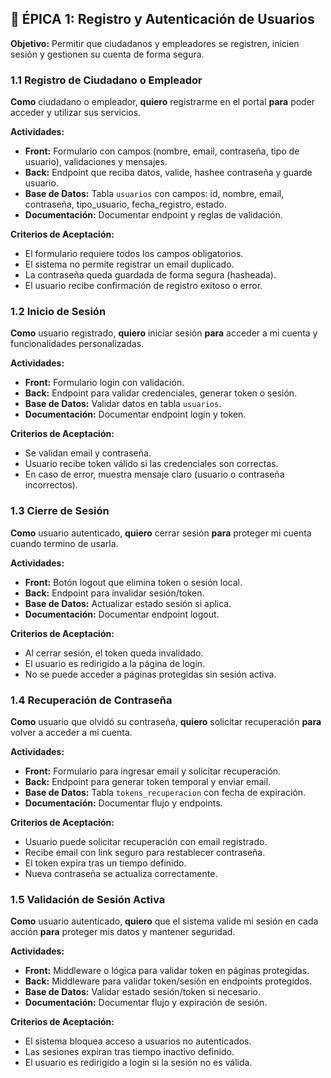 ## 🧩 ÉPICA 1: Registro y Autenticación de Usuarios

**Objetivo:** Permitir que ciudadanos y empleadores se registren, inicien sesión y gestionen su cuenta de forma segura.

### 1.1 Registro de Ciudadano o Empleador

**Como** ciudadano o empleador, **quiero** registrarme en el portal **para** poder acceder y utilizar sus servicios.

**Actividades:**

- **Front:** Formulario con campos (nombre, email, contraseña, tipo de usuario), validaciones y mensajes.
- **Back:** Endpoint que reciba datos, valide, hashee contraseña y guarde usuario.
- **Base de Datos:** Tabla `usuarios` con campos: id, nombre, email, contraseña, tipo_usuario, fecha_registro, estado.
- **Documentación:** Documentar endpoint y reglas de validación.

**Criterios de Aceptación:**

- El formulario requiere todos los campos obligatorios.
- El sistema no permite registrar un email duplicado.
- La contraseña queda guardada de forma segura (hasheada).
- El usuario recibe confirmación de registro exitoso o error.

### 1.2 Inicio de Sesión

**Como** usuario registrado, **quiero** iniciar sesión **para** acceder a mi cuenta y funcionalidades personalizadas.

**Actividades:**

- **Front:** Formulario login con validación.
- **Back:** Endpoint para validar credenciales, generar token o sesión.
- **Base de Datos:** Validar datos en tabla `usuarios`.
- **Documentación:** Documentar endpoint login y token.

**Criterios de Aceptación:**

- Se validan email y contraseña.
- Usuario recibe token válido si las credenciales son correctas.
- En caso de error, muestra mensaje claro (usuario o contraseña incorrectos).

### 1.3 Cierre de Sesión

**Como** usuario autenticado, **quiero** cerrar sesión **para** proteger mi cuenta cuando termino de usarla.

**Actividades:**

- **Front:** Botón logout que elimina token o sesión local.
- **Back:** Endpoint para invalidar sesión/token.
- **Base de Datos:** Actualizar estado sesión si aplica.
- **Documentación:** Documentar endpoint logout.

**Criterios de Aceptación:**

- Al cerrar sesión, el token queda invalidado.
- El usuario es redirigido a la página de login.
- No se puede acceder a páginas protegidas sin sesión activa.

### 1.4 Recuperación de Contraseña

**Como** usuario que olvidó su contraseña, **quiero** solicitar recuperación **para** volver a acceder a mi cuenta.

**Actividades:**

- **Front:** Formulario para ingresar email y solicitar recuperación.
- **Back:** Endpoint para generar token temporal y enviar email.
- **Base de Datos:** Tabla `tokens_recuperacion` con fecha de expiración.
- **Documentación:** Documentar flujo y endpoints.

**Criterios de Aceptación:**

- Usuario puede solicitar recuperación con email registrado.
- Recibe email con link seguro para restablecer contraseña.
- El token expira tras un tiempo definido.
- Nueva contraseña se actualiza correctamente.

### 1.5 Validación de Sesión Activa

**Como** usuario autenticado, **quiero** que el sistema valide mi sesión en cada acción **para** proteger mis datos y mantener seguridad.

**Actividades:**

- **Front:** Middleware o lógica para validar token en páginas protegidas.
- **Back:** Middleware para validar token/sesión en endpoints protegidos.
- **Base de Datos:** Validar estado sesión/token si necesario.
- **Documentación:** Documentar flujo y expiración de sesión.

**Criterios de Aceptación:**

- El sistema bloquea acceso a usuarios no autenticados.
- Las sesiones expiran tras tiempo inactivo definido.
- El usuario es redirigido a login si la sesión no es válida.
